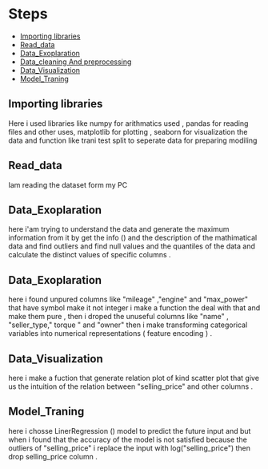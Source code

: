 <!DOCTYPE html>
<html lang="en">
<head>

<h1>Steps</h1>

<!-- Create a list of points -->
<ul class="point-list">
  <li><a href="#Importing libraries">Importing libraries</a></li>
  <li><a href="#Read_data">Read_data</a></li>
  <li><a href="#Data_Exoplaration">Data_Exoplaration</a></li>
    <li><a href="#Data_cleaning And preprocessing">Data_cleaning And preprocessing</a></li>
    <li><a href="# Data_Visualization">Data_Visualization</a></li>
     <li><a href="#Model_Traning">Model_Traning</a></li>

</ul>

<!-- Descriptions for each point -->
<div id="Importing libraries">
  <h2>Importing libraries</h2>
  <p>Here i used libraries like numpy for arithmatics used , pandas for reading files and other uses, matplotlib for plotting 
 , seaborn for visualization the data  and function like trani test split to seperate data for preparing modiling </p>
</div>

<div id="Read_data">
  <h2>Read_data</h2>
  <p>Iam reading the dataset form my PC</p>
</div>

<div id="Data_Exoplaration">
  <h2>Data_Exoplaration</h2>
  <p>here i'am trying to understand the data and generate the maximum information from it by get the info () and the description of the mathimatical data and find outliers and find null values and the quantiles of the data and calculate the distinct values of specific columns .</p>
</div>
<div id="Data_cleaning And preprocessing">
  <h2>Data_Exoplaration</h2>
  <p>here i found unpured columns like "mileage" ,"engine" and "max_power" that have symbol make it not integer i make a function the deal with that and make them pure , then  i droped the unuseful columns like "name" , "seller_type," torque " and "owner" then i make transforming categorical variables into numerical representations ( feature encoding ) .</p>
</div>
<div id=" Data_Visualization">
  <h2> Data_Visualization </h2>
  <p>here i make a fuction that generate relation plot of kind scatter plot that give us the intuition of the relation between "selling_price" and other columns .</p>
</div>
<div id="Model_Traning">
  <h2>Model_Traning </h2>
  <p>here i chosse LinerRegression () model to predict the future input and but when i found that the accuracy of the model is not satisfied because the outliers of "selling_price" i replace the input with log("selling_price") then drop selling_price column .</p>
</div>



</body>
</html>
